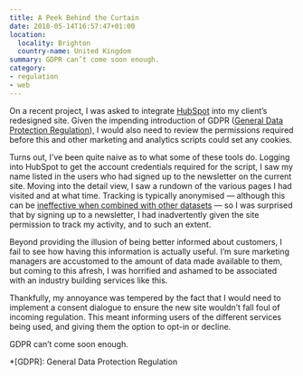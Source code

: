 ```yaml
---
title: A Peek Behind the Curtain
date: 2018-05-14T16:57:47+01:00
location:
  locality: Brighton
  country-name: United Kingdom
summary: GDPR can’t come soon enough.
category:
- regulation
- web
---
```

On a recent project, I was asked to integrate [HubSpot][1] into my client’s redesigned site. Given the impending introduction of GDPR ([General Data Protection Regulation][2]), I would also need to review the permissions required before this and other marketing and analytics scripts could set any cookies.

Turns out, I’ve been quite naive as to what some of these tools do. Logging into HubSpot to get the account credentials required for the script, I saw my name listed in the users who had signed up to the newsletter on the current site. Moving into the detail view, I saw a rundown of the various pages I had visited and at what time. Tracking is typically anonymised — although this can be [ineffective when combined with other datasets][3] — so I was surprised that by signing up to a newsletter, I had inadvertently given the site permission to track my activity, and to such an extent.

Beyond providing the illusion of being better informed about customers, I fail to see how having this information is actually useful. I’m sure marketing managers are accustomed to the amount of data made available to them, but coming to this afresh, I was horrified and ashamed to be associated with an industry building services like this.

Thankfully, my annoyance was tempered by the fact that I would need to implement a consent dialogue to ensure the new site wouldn’t fall foul of incoming regulation. This meant informing users of the different services being used, and giving them the option to opt-in or decline.

GDPR can’t come soon enough.

[1]: https://www.hubspot.com
[2]: https://en.wikipedia.org/wiki/General_Data_Protection_Regulation
[3]: https://www.wired.com/2007/12/why-anonymous-data-sometimes-isnt

*[GDPR]: General Data Protection Regulation
